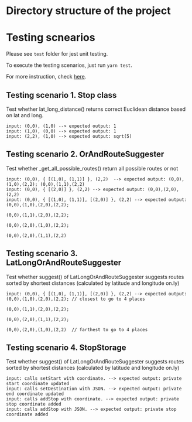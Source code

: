 # Directory structure of the project

# Testing scnearios
Please see `test` folder for jest unit testing.

To execute the testing scenarios, just run `yarn test`.

For more instruction, check [here](https://jestjs.io/docs/en/getting-started.html).


## Testing scenario 1. Stop class
Test whether lat_long_distance() returns correct Euclidean distance based on lat and long.

```
input: (0,0), (1,0) --> expected output: 1
input: (1,0), (0,0) --> expected output: 1
input: (2,2), (1,0) --> expected output: sqrt(5)
```

## Testing scenario 2. OrAndRouteSuggester
Test whether _get_all_possible_routes() return all possible routes or not

```
input: (0,0), { [(1,0), (1,1)] }, (2,2)  --> expected output: (0,0),(1,0),(2,2); (0,0),(1,1),(2,2)
input: (0,0), { [(2,0)] }, (2,2) --> expected output: (0,0),(2,0),(2,2)
input: (0,0), { [(1,0), (1,1)], [(2,0)] }, (2,2) --> expected output: (0,0),(1,0),(2,0),(2,2); 
                                                                      (0,0),(1,1),(2,0),(2,2); 
                                                                      (0,0),(2,0),(1,0),(2,2); 
                                                                      (0,0),(2,0),(1,1),(2,2)
```

## Testing scenario 3. LatLongOrAndRouteSuggester
Test whether suggest() of LatLongOrAndRouteSuggester suggests routes sorted by shortest distances (calculated by latitude and longitude on.ly)

```
input: (0,0), { [(1,0), (1,1)], [(2,0)] }, (2,2) --> expected output: (0,0),(1,0),(2,0),(2,2); // closest to go to 4 places
                                                                      (0,0),(1,1),(2,0),(2,2); 
                                                                      (0,0),(2,0),(1,1),(2,2); 
                                                                      (0,0),(2,0),(1,0),(2,2)  // farthest to go to 4 places
```
## Testing scenario 4. StopStorage
Test whether suggest() of LatLongOrAndRouteSuggester suggests routes sorted by shortest distances (calculated by latitude and longitude on.ly)

```
input: calls setStart with coordinate. --> expected output: private start coordinate updated
input: calls setDestination with JSON. --> expected output: private end coordinate updated
input: calls addStop with coordinate. --> expected output: private stop coordinate added
input: calls addStop with JSON. --> expected output: private stop coordinate added
```
